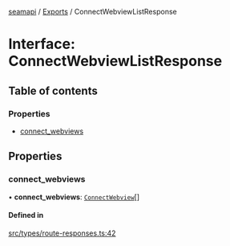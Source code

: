 [seamapi](../README.md) / [Exports](../modules.md) / ConnectWebviewListResponse

# Interface: ConnectWebviewListResponse

## Table of contents

### Properties

- [connect_webviews](ConnectWebviewListResponse.md#connect_webviews)

## Properties

### connect_webviews

• **connect_webviews**: [`ConnectWebview`](ConnectWebview.md)[]

#### Defined in

[src/types/route-responses.ts:42](https://github.com/hello-seam/seamapi-javascript/blob/617170d/src/types/route-responses.ts#L42)
